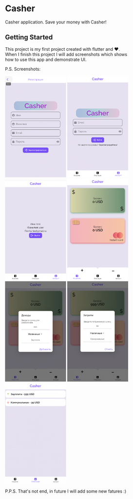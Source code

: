 # Casher

Casher application. Save your money with Casher!

## Getting Started

This project is my first project created with flutter and ❤️. </br>
When I finish this project I will add screenshots which shows </br>
how to use this app and demonstrate UI.

P.S. Screenshots:

<img src="https://github.com/matthewvirus/Casher/blob/master/assets/git_images/SignUp.png" alt="Sign Up page" width="200"/>
<img src="https://github.com/matthewvirus/Casher/blob/master/assets/git_images/SignIn.png" alt="Sign In page" width="200"/>
<img src="https://github.com/matthewvirus/Casher/blob/master/assets/git_images/Profile.png" alt="Profile page" width="200"/>
<img src="https://github.com/matthewvirus/Casher/blob/master/assets/git_images/Wallet.png" alt="Wallet page" width="200"/>
<img src="https://github.com/matthewvirus/Casher/blob/master/assets/git_images/Income.png" alt="How to add money?" width="200"/>
<img src="https://github.com/matthewvirus/Casher/blob/master/assets/git_images/Expense.png" alt="And how to spend money?" width="200"/>
<img src="https://github.com/matthewvirus/Casher/blob/master/assets/git_images/Operations.png" alt="Operations list" width="200"/>

P.P.S. That's not end, in future I will add some new fatures :)
